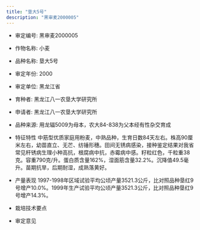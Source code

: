 ```yaml
---
title: "垦大5号"
description: "黑审麦2000005"
---
```

* 审定编号:  黑审麦2000005

*  作物名称:  小麦

*  品种名称:  垦大5号

*  审定年份:  2000

*  审定单位:  黑龙江省

* 育种者:  黑龙江八一农垦大学研究所

*  申请者:  黑龙江八一农垦大学研究所

*  品种来源:  用龙辐5009为母本，农大84-838为父本经有性杂交育成

*  特征特性
中筋型优质家庭用粉麦，中熟品种，生育日数84天左右。株高90厘米左右，幼苗直立、无芒、纺锤形穗。田间无锈病感染，接种鉴定结果对我省常见秆锈病生理小种高抗，根腐病中抗，赤霉病中感。籽粒红色，千粒重38克。容重790克/升。蛋白质含量162%，湿面筋含量32.2%。沉降值49.5毫升。苗期抗旱，后期耐湿，成熟落黄好。

*  产量表现
1997-1998年区域试验平均公顷产量3521.3公斤，比对照品种垦红9号增产10.0%。1999年生产试验平均公顷产量3521.3公斤，比对照品种垦红9号增产14.3%。

*  栽培技术要点


*  审定意见

